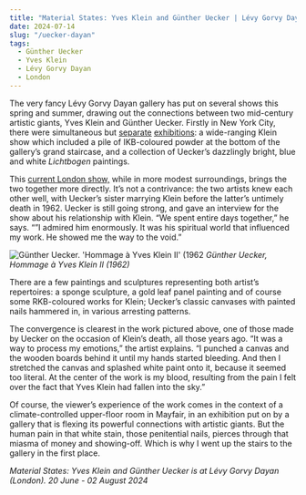 ```yaml
---
title: "Material States: Yves Klein and Günther Uecker | Lévy Gorvy Dayan"
date: 2024-07-14
slug: "/uecker-dayan"
tags:
  - Günther Uecker
  - Yves Klein
  - Lévy Gorvy Dayan
  - London
---
```


The very fancy Lévy Gorvy Dayan gallery has put on several shows this spring and summer, drawing out the connections between two mid-century artistic giants, Yves Klein and Günther Uecker. Firstly in New York City, there were simultaneous but [separate](https://www.levygorvydayan.com/exhibitions/yves-klein-and-the-tangible-world) [exhibitions](https://www.levygorvydayan.com/exhibitions/gunther-uecker-arc-of-light-2024): a wide-ranging Klein show which included a pile of IKB-coloured powder at the bottom of the gallery’s grand staircase, and a collection of Uecker’s dazzlingly bright, blue and white _Lichtbogen_ paintings.

This [current London show,](https://www.levygorvydayan.com/exhibitions/material-states) while in more modest surroundings, brings the two together more directly. It’s not a contrivance: the two artists knew each other well, with Uecker’s sister marrying Klein before the latter’s untimely death in 1962. Uecker is still going strong, and gave an interview for the show about his relationship with Klein. “We spent entire days together,” he says. “”I admired him enormously. It was his spiritual world that influenced my work. He showed me the way to the void.”

![Günther Uecker. 'Hommage à Yves Klein II' (1962](/uecker-dayan-1.jpeg)
_Günther Uecker, Hommage à Yves Klein II (1962)_

There are a few paintings and sculptures representing both artist’s repertoires: a sponge sculpture, a gold leaf panel painting and of course some RKB-coloured works for Klein; Uecker’s classic canvases with painted nails hammered in, in various arresting patterns.

The convergence is clearest in the work pictured above, one of those made by Uecker on the occasion of Klein’s death, all those years ago. “It was a way to process my emotions,” the artist explains. “I punched a canvas and the wooden boards behind it until my hands started bleeding. And then I stretched the canvas and splashed white paint onto it, because it seemed too literal. At the center of the work is my blood, resulting from the pain I felt over the fact that Yves Klein had fallen into the sky.”

Of course, the viewer’s experience of the work comes in the context of a climate-controlled upper-floor room in Mayfair, in an exhibition put on by a gallery that is flexing its powerful connections with artistic giants. But the human pain in that white stain, those penitential nails, pierces through that miasma of money and showing-off. Which is why I went up the stairs to the gallery in the first place.

_Material States: Yves Klein and Günther Uecker is at Lévy Gorvy Dayan (London). 20 June - 02 August 2024_
